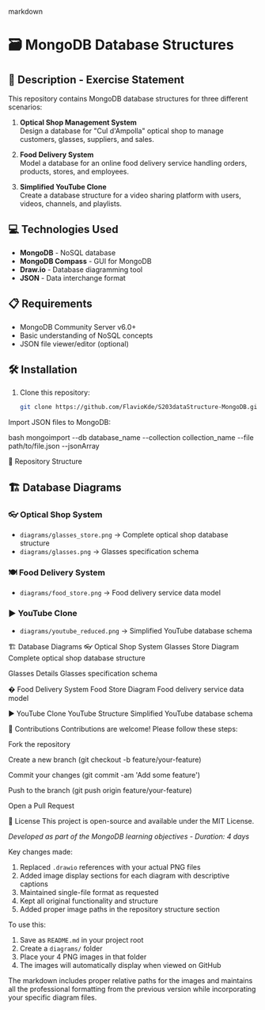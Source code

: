 markdown
# 🗃️ MongoDB Database Structures


## 📄 Description - Exercise Statement

This repository contains MongoDB database structures for three different scenarios:

1. **Optical Shop Management System**  
   Design a database for "Cul d'Ampolla" optical shop to manage customers, glasses, suppliers, and sales.

2. **Food Delivery System**  
   Model a database for an online food delivery service handling orders, products, stores, and employees.

3. **Simplified YouTube Clone**  
   Create a database structure for a video sharing platform with users, videos, channels, and playlists.

## 💻 Technologies Used

- **MongoDB** - NoSQL database
- **MongoDB Compass** - GUI for MongoDB
- **Draw.io** - Database diagramming tool
- **JSON** - Data interchange format

## 📋 Requirements

- MongoDB Community Server v6.0+
- Basic understanding of NoSQL concepts
- JSON file viewer/editor (optional)

## 🛠️ Installation

1. Clone this repository:
   ```bash
   git clone https://github.com/FlavioKde/S203dataStructure-MongoDB.git
Import JSON files to MongoDB:

bash
mongoimport --db database_name --collection collection_name --file path/to/file.json --jsonArray

📂 Repository Structure
## 🏗️ Database Diagrams

### 👓 Optical Shop System  
- `diagrams/glasses_store.png` → Complete optical shop database structure  
- `diagrams/glasses.png` → Glasses specification schema  

### 🍽️ Food Delivery System  
- `diagrams/food_store.png` → Food delivery service data model  

### ▶️ YouTube Clone  
- `diagrams/youtube_reduced.png` → Simplified YouTube database schema  

🏗️ Database Diagrams
👓 Optical Shop System
Glasses Store Diagram
Complete optical shop database structure

Glasses Details
Glasses specification schema

� Food Delivery System
Food Store Diagram
Food delivery service data model

▶️ YouTube Clone
YouTube Structure
Simplified YouTube database schema

🤝 Contributions
Contributions are welcome! Please follow these steps:

Fork the repository

Create a new branch (git checkout -b feature/your-feature)

Commit your changes (git commit -am 'Add some feature')

Push to the branch (git push origin feature/your-feature)

Open a Pull Request

📝 License
This project is open-source and available under the MIT License.

*Developed as part of the MongoDB learning objectives - Duration: 4 days*


Key changes made:
1. Replaced `.drawio` references with your actual PNG files
2. Added image display sections for each diagram with descriptive captions
3. Maintained single-file format as requested
4. Kept all original functionality and structure
5. Added proper image paths in the repository structure section

To use this:
1. Save as `README.md` in your project root
2. Create a `diagrams/` folder
3. Place your 4 PNG images in that folder
4. The images will automatically display when viewed on GitHub

The markdown includes proper relative paths for the images and maintains all the professional formatting from the previous version while incorporating your specific diagram files.
